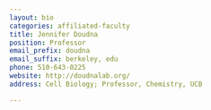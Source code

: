 ```yaml
---
layout: bio
categories: affiliated-faculty
title: Jennifer Doudna
position: Professor
email_prefix: doudna
email_suffix: berkeley, edu
phone: 510-643-0225
website: http://doudnalab.org/
address: Cell Biology; Professor, Chemistry, UCB

---
```

